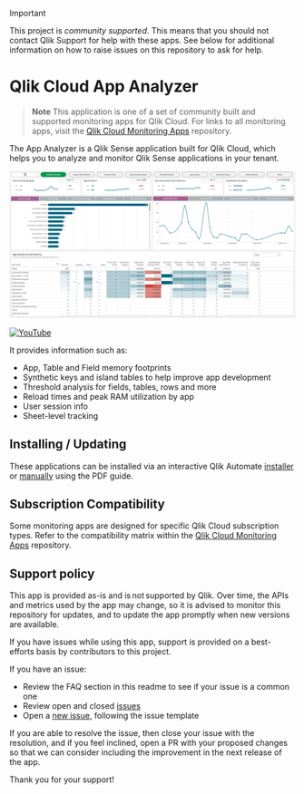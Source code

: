 > [!IMPORTANT]
> This project is _community supported_. This means that you should not contact
> Qlik Support for help with these apps. See below for additional information
> on how to raise issues on this repository to ask for help.

# Qlik Cloud App Analyzer

> **Note**
> This application is one of a set of community built and supported monitoring apps for Qlik Cloud.
> For links to all monitoring apps, visit the [Qlik Cloud Monitoring Apps](https://github.com/qlik-oss/qlik-cloud-monitoring-apps) repository.

The App Analyzer is a Qlik Sense application built for Qlik Cloud, which helps
you to analyze and monitor Qlik Sense applications in your tenant.

![Sheets in the App Analyzer](/images/Sessions_Overview.png)

[![YouTube](http://i.ytimg.com/vi/7yXxFceYbHs/hqdefault.jpg)](https://www.youtube.com/watch?v=7yXxFceYbHs)

It provides information such as:

* App, Table and Field memory footprints
* Synthetic keys and island tables to help improve app development
* Threshold analysis for fields, tables, rows and more
* Reload times and peak RAM utilization by app
* User session info
* Sheet-level tracking

## Installing / Updating

These applications can be installed via an interactive Qlik Automate [installer](https://community.qlik.com/t5/Official-Support-Articles/Qlik-Cloud-Monitoring-Apps-Workflow-Guide/ta-p/2134140) or [manually](/../../releases) using the PDF guide.

## Subscription Compatibility

Some monitoring apps are designed for specific Qlik Cloud subscription types. Refer to the compatibility matrix within the [Qlik Cloud Monitoring Apps](https://github.com/qlik-oss/qlik-cloud-monitoring-apps?tab=readme-ov-file#applications) repository.

## Support policy

This app is provided as-is and is not supported by Qlik. Over time, the APIs and
metrics used by the app may change, so it is advised to monitor this repository
for updates, and to update the app promptly when new versions are available.

If you have issues while using this app, support is provided on a best-efforts
basis by contributors to this project.

If you have an issue:

* Review the FAQ section in this readme to see if your issue is a common one
* Review open and closed [issues](/../../issues)
* Open a [new issue](/../../issues/new), following the issue template

If you are able to resolve the issue, then close your issue with the resolution,
and if you feel inclined, open a PR with your proposed changes so that we can
consider including the improvement in the next release of the app.

Thank you for your support!
